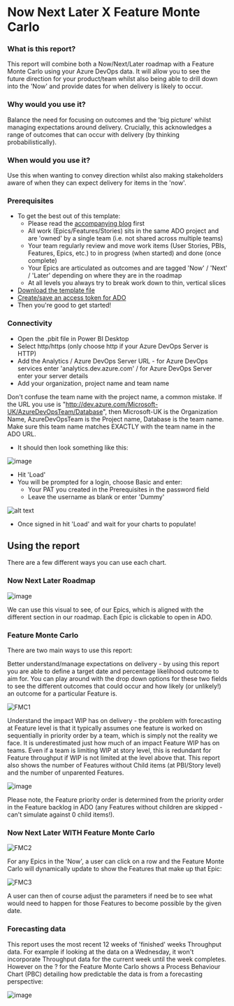 # Now Next Later X Feature Monte Carlo

### What is this report? 
This report will combine both a Now/Next/Later roadmap with a Feature Monte Carlo using your Azure DevOps data. It will allow you to see the future direction for your product/team whilst also being able to drill down into the 'Now' and provide dates for when delivery is likely to occur. 

### Why would you use it? 
Balance the need for focusing on outcomes and the 'big picture' whilst managing expectations around delivery. Crucially, this acknowledges a range of outcomes that can occur with delivery (by thinking probabilistically).

### When would you use it?
Use this when wanting to convey direction whilst also making stakeholders aware of when they can expect delivery for items in the 'now'.

### Prerequisites
* To get the best out of this template:
  - Please read the [accompanying blog](https://medium.com/@nbrown02/outcome-focused-roadmaps-and-feature-monte-carlo-unite-833a3bb4366b) first
  - All work (Epics/Features/Stories) sits in the same ADO project and are 'owned' by a single team (i.e. not shared across multiple teams)
  - Your team regularly review and move work items (User Stories, PBIs, Features, Epics, etc.) to in progress (when started) and done (once complete)
  - Your Epics are articulated as outcomes and are tagged 'Now' / 'Next' / 'Later' depending on where they are in the roadmap
  - At all levels you always try to break work down to thin, vertical slices 
* [Download the template file](https://github.com/nbrown02/Now-Next-Later-X-Feature-Monte-Carlo/raw/refs/heads/main/Now%20Next%20Later%20X%20Feature%20Monte%20Carlo.pbit)
* [Create/save an access token for ADO](https://docs.microsoft.com/en-us/azure/devops/organizations/accounts/use-personal-access-tokens-to-authenticate?view=azure-devops&tabs=Windows)
* Then you're good to get started!

### Connectivity
* Open the .pbit file in Power BI Desktop
* Select http/https (only choose http if your Azure DevOps Server is HTTP)
* Add the Analytics / Azure DevOps Server URL - for Azure DevOps services enter 'analytics.dev.azure.com' / for Azure DevOps Server enter your server details
* Add your organization, project name and team name

Don't confuse the team name with the project name, a common mistake. If the URL you use is "http://dev.azure.com/Microsoft-UK/AzureDevOpsTeam/Database", then Microsoft-UK is the Organization Name, AzureDevOpsTeam is the Project name, Database is the team name. Make sure this team name matches EXACTLY with the team name in the ADO URL.

* It should then look something like this:

![image](https://github.com/user-attachments/assets/64bcee08-fb0c-401c-b552-12ef9dcff019)

* Hit 'Load' 
* You will be prompted for a login, choose Basic and enter:
  - Your PAT you created in the Prerequisites in the password field
  - Leave the username as blank or enter 'Dummy'
  
![alt text](https://docs.microsoft.com/en-us/azure/devops/report/powerbi/media/authentication-7.png?view=azure-devops)

* Once signed in hit 'Load' and wait for your charts to populate!

## Using the report
There are a few different ways you can use each chart.

### Now Next Later Roadmap

![image](https://github.com/user-attachments/assets/acdf931c-039b-4822-8ec0-27bbddb4a3f7)

We can use this visual to see, of our Epics, which is aligned with the different section in our roadmap. Each Epic is clickable to open in ADO.

### Feature Monte Carlo
There are two main ways to use this report:

Better understand/manage expectations on delivery - by using this report you are able to define a target date and percentage likelihood outcome to aim for. You can play around with the drop down options for these two fields to see the different outcomes that could occur and how likely (or unlikely!) an outcome for a particular Feature is.

![FMC1](https://github.com/user-attachments/assets/797dc54e-f190-4151-ba86-72d34a879535)

Understand the impact WIP has on delivery - the problem with forecasting at Feature level is that it typically assumes one feature is worked on sequentially in priority order by a team, which is simply not the reality we face. It is underestimated just how much of an impact Feature WIP has on teams. Even if a team is limiting WIP at story level, this is redundant for Feature throughput if WIP is not limited at the level above that. This report also shows the number of Features without Child items (at PBI/Story level) and the number of unparented Features. 

![image](https://github.com/user-attachments/assets/a3ab257c-c5da-43dd-ba6a-405584d4de88)

Please note, the Feature priority order is determined from the priority order in the Feature backlog in ADO (any Features without children are skipped - can't simulate against 0 child items!).

### Now Next Later WITH Feature Monte Carlo

![FMC2](https://github.com/user-attachments/assets/31e85b20-bd0d-4291-a511-25b510881f0b)

For any Epics in the 'Now', a user can click on a row and the Feature Monte Carlo will dynamically update to show the Features that make up that Epic:

![FMC3](https://github.com/user-attachments/assets/5d715c4f-e496-4b6a-bed8-68906652dc81)

A user can then of course adjust the parameters if need be to see what would need to happen for those Features to become possible by the given date.

### Forecasting data

This report uses the most recent 12 weeks of 'finished' weeks Throughput data. For example if looking at the data on a Wednesday, it won't incorporate Throughput data for the current week until the week completes. However on the ? for the Feature Monte Carlo shows a Process Behaviour Chart (PBC) detailing how predictable the data is from a forecasting perspective:

![image](https://github.com/user-attachments/assets/5740f8ae-54c1-4621-9efa-eb8ee6c26647)

